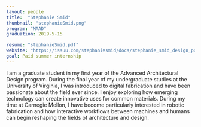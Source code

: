 ```yaml
---
layout: people
title:  "Stephanie Smid"
thumbnail: "stephanieSmid.png"
program: "MAAD"
graduation: 2019-5-15

resume: "stephanieSmid.pdf"
website: "https://issuu.com/stephaniesmid/docs/stephanie_smid_design_portfolio_sin"
goal: Paid summer internship 
---
```


I am a graduate student in my first year of the Advanced Architectural Design program. During the final year of my undergraduate studies at the University of Virginia, I was introduced to digital fabrication and have been passionate about the field ever since. I enjoy exploring how emerging technology can create innovative uses for common materials. During my time at Carnegie Mellon, I have become particularly interested in robotic fabrication and how interactive workflows between machines and humans can begin reshaping the fields of architecture and design.
